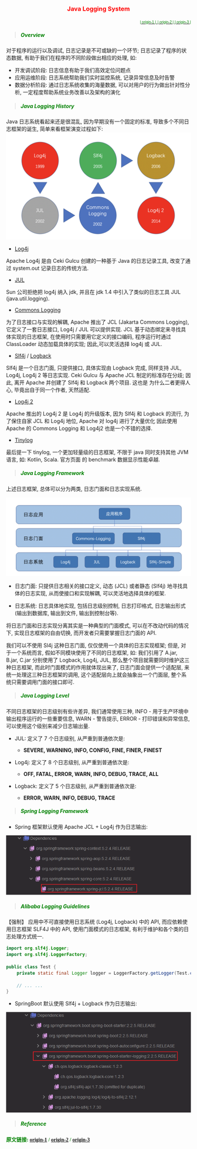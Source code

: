 <center>

### <font color=red>Java Logging System</font> <!-- {docsify-ignore} -->
</center>

<p align="right">
<a href="https://www.loggly.com/ultimate-guide/java-logging-basics/" target="_blank"> 
<font face="Arial" color="green" size="1">| origin-1 |</font>  
</a>
<a href="https://segmentfault.com/a/1190000038491835" target="_blank"> 
<font face="Arial" color="green" size="1">| origin-2 | </font>   
</a>
<a href="https://blog.csdn.net/bjchenxu/article/details/108031101" target="_blank"> 
<font face="Arial" color="green" size="1">| origin-3 | </font>   
</a>
</p>

> ##### <font color=green>Overview</font>
 
对于程序的运行以及调试, 日志记录是不可或缺的一个环节; 日志记录了程序的状态数据, 有助于我们在程序的不同阶段做出相应的处理, 如: 

- 开发调试阶段: 日志信息有助于我们高效定位问题点
- 应用运维阶段: 日志系统帮助我们实时监控系统, 记录异常信息及时告警
- 数据分析阶段: 通过日志系统收集的海量数据, 可以对用户的行为做出针对性分析, 一定程度帮助系统业务改善以及架构的演化

> ##### <font color=green>Java Logging History</font>

Java 日志系统看起来还是很混乱, 因为早期没有一个固定的标准, 导致多个不同日志框架的诞生, 简单来看框架演变过程如下: 
![history](../../media/log/history.png ':size=65%')

- [Log4j][1]

Apache Log4j 是由 Ceki Gulcu 创建的一种基于 Java 的日志记录工具, 改变了通过 system.out 记录日志的传统方法.

- [JUL][2]

Sun 公司拒绝把 log4j 纳入 jdk, 并且在 jdk 1.4 中引入了类似的日志工具 JUL (java.util.logging).

- [Commons Logging][3]

为了日志接口与实现的解耦, Apache 推出了 JCL (Jakarta Commons Logging), 它定义了一套日志接口, Log4j / JUL 
可以提供实现. JCL 基于动态绑定来寻找具体实现的日志框架, 在使用时只需要用它定义的接口编码, 程序运行时通过 ClassLoader
动态加载具体的实现; 因此,可以灵活选择 log4j 或 JUL.

- [Slf4j][4] / [Logback][5]

Slf4j 是一个日志门面, 只提供接口, 具体实现由 Logback 完成, 同样支持 JUL, Log4j, Log4j 2 等日志实现. 
Ceki Gulcu 与 Apache JCL 制定的标准存在分歧; 因此, 离开 Apache 并创建了 Slf4j 和 Logback 两个项目. 这也是
为什么二者更得人心, 毕竟出自于同一个作者, 天然适配.

- [Log4j 2][6]

Apache 推出的 Log4j 2 是 Log4j 的升级版本, 因为 Slf4j 和 Logback 的流行, 为了保住自家 JCL 和 Log4j 地位, 
Apache 对 log4j 进行了大量优化 因此使用 Apache 的 Commons Logging 和 Log4j2 也是一个不错的选择.

- [Tinylog][7]

最后提一下 tinylog, 一个更加轻量级的日志框架, 不限于 java 同时支持其他 JVM 语言, 如: Kotlin, Scala. 官方页面
的 benchmark 数据显示性能卓越.

> ##### <font color=green>Java Logging Framework</font>

上述日志框架, 总体可以分为两类, 日志门面和日志实现系统.

![framework](../../media/log/framework.png ':size=65%')

- 日志门面: 只提供日志相关的接口定义, 动态 (JCL) 或者静态 (Slf4j) 地寻找具体的日志实现, 从而使接口和实现解耦, 
 可以灵活地选择具体的框架.

- 日志系统: 日志具体地实现, 包括日志级别控制, 日志打印格式, 日志输出形式 (输出到数据库, 输出到文件, 输出到控制台等).

将日志门面和日志实现分离其实是一种典型的门面模式, 可以在不改动代码的情况下, 实现日志框架的自由切换,
而开发者只需要掌握日志门面的 API.

我们可以不使用 Sl4j 这种日志门面, 仅仅使用一个具体的日志实现框架; 但是, 对于一个系统而言, 
假如不同模块使用了不同的日志框架, 如: 我们引用了 A.jar, B.jar, C.jar 分别使用了 Logback, Log4j, JUL,
那么整个项目就需要同时维护这三种日志框架, 而此时门面模式的作用就体现出来了, 日志门面会提供一个适配层, 
来统一处理这三种日志框架的调用, 这个适配层向上就会抽象出一个门面层, 整个系统只需要调用门面的接口即可.

> ##### <font color=green>Java Logging Level</font>

不同日志框架的日志级别有些许差异, 我们通常使用三种, INFO - 用于生产环境中输出程序运行的一些重要信息, 
WARN - 警告提示, ERROR - 打印错误和异常信息, 可以使用这个级别来减少日志输出量.

- JUL: 定义了 7 个日志级别, 从严重到普通依次是:
  - **SEVERE, WARNING, INFO, CONFIG, FINE, FINER, FINEST**
  
- Log4j: 定义了 8 个日志级别, 从严重到普通依次是:
  - **OFF, FATAL, ERROR, WARN, INFO, DEBUG, TRACE, ALL**
  
- Logback: 定义了 5 个日志级别, 从严重到普通依次是:
  - **ERROR, WARN, INFO, DEBUG, TRACE**
    
> ##### <font color=green>Spring Logging Framework</font>

- Spring 框架默认使用 Apache JCL + Log4j 作为日志输出:

![spring](../../media/log/spring.png)

> ##### <font color=green>Alibaba Logging Guidelines</font>

【强制】 应用中不可直接使用日志系统 (Log4j, Logback) 中的 API, 而应依赖使用日志框架 SLF4J 中的 API, 
使用门面模式的日志框架, 有利于维护和各个类的日志处理方式统一.
```java
import org.slf4j.Logger;
import org.slf4j.LoggerFactory;

public class Test {
    private static final Logger logger = LoggerFactory.getLogger(Test.class);
    
    // ... ...
}
```
  
- SpringBoot 默认使用 Slf4j + Logback 作为日志输出:

![springboot](../../media/log/springboot.png)

> ##### <font color=green>Reference</font>

**<font color=green face="Microsoft Sans Serif">原文链接: [origin-1][8] / [origin-2][9] / [origin-3][10]</font>**





[1]: https://logging.apache.org/log4j/1.2/manual.html "Log4j"
[2]: https://docs.oracle.com/en/java/javase/12/docs/api/java.logging/java/util/logging/package-summary.html "JUL"
[3]: https://commons.apache.org/proper/commons-logging/ "JCL"
[4]: http://www.slf4j.org/ "SL4J"
[5]: http://logback.qos.ch/index.html "Logback"
[6]: http://logging.apache.org/log4j/2.x/manual/index.html "Log4j2"
[7]: https://tinylog.org/v2/ "Tinylog"
[8]: https://www.loggly.com/ultimate-guide/java-logging-basics/ "8"
[9]: https://segmentfault.com/a/1190000038491835 "9"
[10]: https://blog.csdn.net/bjchenxu/article/details/108031101 "10"


















